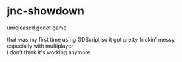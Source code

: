 # jnc-showdown
unreleased godot game

that was my first time using GDScript so it got pretty frickin' messy, especially with multiplayer  
i don't think it's working anymore
